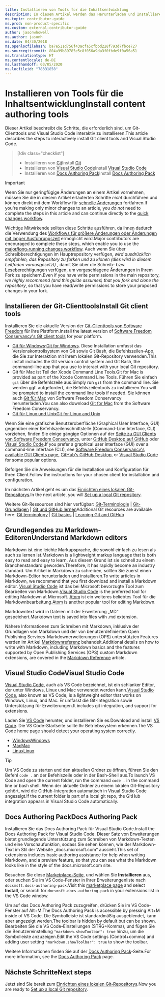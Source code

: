 ```yaml
---
title: Installieren von Tools für die Inhaltsentwicklung
description: In diesem Artikel werden das Herunterladen und Installieren der Clienttools erläutert, die Sie für Git und das Bearbeiten von Markdowndateien benötigen.
ms.topic: contributor-guide
ms.prod: non-product-specific
ms.custom: external-contributor-guide
author: jasonwhowell
ms.author: jasonh
ms.date: 04/30/2018
ms.openlocfilehash: ba7e511d756f43acfa5cfbbd228f793d7fbce727
ms.sourcegitcommit: 804a99b89785e5c8f056a9da3f0fbde9f0a56a51
ms.translationtype: HT
ms.contentlocale: de-DE
ms.lasthandoff: 03/05/2020
ms.locfileid: "78331858"
---
```

# <a name="install-content-authoring-tools"></a><span data-ttu-id="73f39-103">Installieren von Tools für die Inhaltsentwicklung</span><span class="sxs-lookup"><span data-stu-id="73f39-103">Install content authoring tools</span></span>

<span data-ttu-id="73f39-104">Dieser Artikel beschreibt die Schritte, die erforderlich sind, um Git-Clienttools und Visual Studio Code interaktiv zu installieren.</span><span class="sxs-lookup"><span data-stu-id="73f39-104">This article describes the steps to interactively install Git client tools and Visual Studio Code.</span></span>
> [!div class="checklist"]
> * <span data-ttu-id="73f39-105">Installieren von [Git](https://git-scm.com/)</span><span class="sxs-lookup"><span data-stu-id="73f39-105">Install [Git](https://git-scm.com/)</span></span>
> * <span data-ttu-id="73f39-106">Installieren von [Visual Studio Code](https://code.visualstudio.com/)</span><span class="sxs-lookup"><span data-stu-id="73f39-106">Install [Visual Studio Code](https://code.visualstudio.com/)</span></span>
> * <span data-ttu-id="73f39-107">Installieren von [Docs Authoring Pack](https://marketplace.visualstudio.com/items?itemName=docsmsft.docs-authoring-pack)</span><span class="sxs-lookup"><span data-stu-id="73f39-107">Install [Docs Authoring Pack](https://marketplace.visualstudio.com/items?itemName=docsmsft.docs-authoring-pack)</span></span>

>[!IMPORTANT]
> <span data-ttu-id="73f39-108">Wenn Sie nur geringfügige Änderungen an einem Artikel vornehmen, müssen Sie die in diesem Artikel erläuterten Schritte *nicht* durchführen und können direkt mit dem Workflow für [schnelle Änderungen](index.md#quick-edits-to-existing-documents) fortfahren.</span><span class="sxs-lookup"><span data-stu-id="73f39-108">If you're making only minor changes to an article, you *do not* need to complete the steps in this article and can continue directly to the [quick changes workflow](index.md#quick-edits-to-existing-documents).</span></span>
>
> <span data-ttu-id="73f39-109">Wichtige Mitwirkende sollten diese Schritte ausführen, da ihnen dadurch die Verwendung des [Workflows für größere Änderungen oder Änderungen mit langer Ausführungszeit](how-to-write-workflows-major.md) ermöglicht wird.</span><span class="sxs-lookup"><span data-stu-id="73f39-109">Major contributors are encouraged to complete these steps, which enable you to use the [major/long-running changes workflow](how-to-write-workflows-major.md).</span></span> <span data-ttu-id="73f39-110">Auch wenn Sie über Schreibberechtigungen im Hauptrepository verfügen, *wird ausdrücklich empfohlen, das Repository zu forken und zu klonen (dies wird in diesem Leitfaden vorausgesetzt)* , damit Sie über die Schreib- bzw. Leseberechtigungen verfügen, um vorgeschlagene Änderungen in Ihrem Fork zu speichern.</span><span class="sxs-lookup"><span data-stu-id="73f39-110">Even if you have write permissions in the main repository, *we highly recommend (and this guide assumes) that you fork and clone the repository*, so that you have read/write permissions to store your proposed changes in your fork.</span></span>

## <a name="install-git-client-tools"></a><span data-ttu-id="73f39-111">Installieren der Git-Clienttools</span><span class="sxs-lookup"><span data-stu-id="73f39-111">Install Git client tools</span></span> 

 <span data-ttu-id="73f39-112">Installieren Sie die aktuelle Version der [Git-Clienttools von Software Freedom](https://git-scm.com/download/) für Ihre Plattform.</span><span class="sxs-lookup"><span data-stu-id="73f39-112">Install the latest version of [Software Freedom Conservancy's Git client tools](https://git-scm.com/download/) for your platform.</span></span> 

* <span data-ttu-id="73f39-113">[Git für Windows](https://git-scm.com/download/win):</span><span class="sxs-lookup"><span data-stu-id="73f39-113">[Git for Windows](https://git-scm.com/download/win).</span></span> <span data-ttu-id="73f39-114">Diese Installation umfasst das Versionskontrollsystem von Git sowie Git Bash, die Befehlszeilen-App, die Sie zur Interaktion mit Ihrem lokalen Git-Repository verwenden.</span><span class="sxs-lookup"><span data-stu-id="73f39-114">This install includes the Git version control system and Git Bash, the command-line app that you use to interact with your local Git repository.</span></span>
* <span data-ttu-id="73f39-115">Git für Mac ist Teil der Xcode Command Line Tools.</span><span class="sxs-lookup"><span data-stu-id="73f39-115">Git for Mac is provided as part of the Xcode Command Line Tools.</span></span> <span data-ttu-id="73f39-116">Führen Sie einfach `git` über die Befehlszeile aus.</span><span class="sxs-lookup"><span data-stu-id="73f39-116">Simply run `git` from the command line.</span></span> <span data-ttu-id="73f39-117">Sie werden ggf. aufgefordert, die Befehlszeilentools zu installieren.</span><span class="sxs-lookup"><span data-stu-id="73f39-117">You will be prompted to install the command line tools if needed.</span></span> <span data-ttu-id="73f39-118">Sie können auch [Git für Mac](https://git-scm.com/download/mac) von Software Freedom Conservancy herunterladen.</span><span class="sxs-lookup"><span data-stu-id="73f39-118">You can also download [Git for Mac](https://git-scm.com/download/mac) from the Software Freedom Conservancy.</span></span>
* [<span data-ttu-id="73f39-119">Git für Linux und Unix</span><span class="sxs-lookup"><span data-stu-id="73f39-119">Git for Linux and Unix</span></span>](https://git-scm.com/download/linux)

<span data-ttu-id="73f39-120">Wenn Sie eine grafische Benutzeroberfläche (Graphical User Interface, GUI) gegenüber einer Befehlszeilenschnittstelle (Command-Line Interface, CLI) vorziehen, finden Sie einige gängige Optionen auf der [Seite zu GUI Clients von Software Freedom Conservancy](https://git-scm.com/downloads/guis), unter [GitHub Desktop auf GitHub](https://desktop.github.com/) oder [Visual Studio Code](https://www.visualstudio.com/products/code-vs.aspx).</span><span class="sxs-lookup"><span data-stu-id="73f39-120">If you prefer a graphical user interface (GUI) over a command-line interface (CLI), see [Software Freedom Conservancy's available GUI Clients page](https://git-scm.com/downloads/guis), [GitHub's GitHub Desktop](https://desktop.github.com/), or [Visual Studio Code](https://www.visualstudio.com/products/code-vs.aspx) for some popular options.</span></span>

<span data-ttu-id="73f39-121">Befolgen Sie die Anweisungen für die Installation und Konfiguration für Ihren Client.</span><span class="sxs-lookup"><span data-stu-id="73f39-121">Follow the instructions for your chosen client for installation and configuration.</span></span>

<span data-ttu-id="73f39-122">Im nächsten Artikel geht es um das [Einrichten eines lokalen Git-Repositorys](get-started-setup-local.md).</span><span class="sxs-lookup"><span data-stu-id="73f39-122">In the next article, you will [Set up a local Git repository](get-started-setup-local.md).</span></span>

   <span data-ttu-id="73f39-123">Weitere Git-Ressourcen sind hier verfügbar: [Git-Terminologie](https://help.github.com/articles/github-glossary) | [Git-Grundlagen](https://git-scm.com/book/en/v2/Getting-Started-Git-Basics) | [Git und GitHub lernen](https://help.github.com/articles/good-resources-for-learning-git-and-github/)</span><span class="sxs-lookup"><span data-stu-id="73f39-123">Additional Git resources are available here: [Git terminology](https://help.github.com/articles/github-glossary) | [Git basics](https://git-scm.com/book/en/v2/Getting-Started-Git-Basics) | [Learning Git and GitHub](https://help.github.com/articles/good-resources-for-learning-git-and-github/)</span></span>

## <a name="understand-markdown-editors"></a><span data-ttu-id="73f39-124">Grundlegendes zu Markdown-Editoren</span><span class="sxs-lookup"><span data-stu-id="73f39-124">Understand Markdown editors</span></span>

<span data-ttu-id="73f39-125">Markdown ist eine leichte Markupsprache, die sowohl einfach zu lesen als auch zu lernen ist.</span><span class="sxs-lookup"><span data-stu-id="73f39-125">Markdown is a lightweight markup language that is both easy to read and easy to learn.</span></span> <span data-ttu-id="73f39-126">Aus diesem Grund ist sie schnell zu einem Branchenstandard geworden.</span><span class="sxs-lookup"><span data-stu-id="73f39-126">Therefore, it has rapidly become an industry standard.</span></span> <span data-ttu-id="73f39-127">Um Artikel in Markdown zu schreiben, sollten Sie zuerst einen Markdown-Editor herunterladen und installieren.</span><span class="sxs-lookup"><span data-stu-id="73f39-127">To write articles in Markdown, we recommend that you first download and install a Markdown editor.</span></span>  <span data-ttu-id="73f39-128">[Visual Studio Code](https://code.visualstudio.com/) ist das bei Microsoft bevorzugte Tool zum Bearbeiten von Markdown.</span><span class="sxs-lookup"><span data-stu-id="73f39-128">[Visual Studio Code](https://code.visualstudio.com/) is the preferred tool for editing Markdown at Microsoft.</span></span> <span data-ttu-id="73f39-129">[Atom](https://atom.io) ist ein weiteres beliebtes Tool für die Markdownbearbeitung.</span><span class="sxs-lookup"><span data-stu-id="73f39-129">[Atom](https://atom.io) is another popular tool for editing Markdown.</span></span>

<span data-ttu-id="73f39-130">Markdowntext wird in Dateien mit der Erweiterung „MD“ gespeichert.</span><span class="sxs-lookup"><span data-stu-id="73f39-130">Markdown text is saved into files with .md extension.</span></span>

<span data-ttu-id="73f39-131">Nähere Informationen zum Schreiben mit Markdown, inklusive der Grundlagen von Markdown und der von benutzerdefinierten Open Publishing Services-Markdownerweiterungen (OPS) unterstützten Features werden im Artikel [Markdownreferenz](markdown-reference.md) behandelt.</span><span class="sxs-lookup"><span data-stu-id="73f39-131">Additional details on how to write with Markdown, including Markdown basics and the features supported by Open Publishing Services (OPS) custom Markdown extensions, are covered in the [Markdown Reference](markdown-reference.md) article.</span></span>

## <a name="visual-studio-code"></a><span data-ttu-id="73f39-132">Visual Studio Code</span><span class="sxs-lookup"><span data-stu-id="73f39-132">Visual Studio Code</span></span>

<span data-ttu-id="73f39-133">[Visual Studio Code](https://code.visualstudio.com/), auch als VS Code bezeichnet, ist ein schlanker Editor, der unter Windows, Linux und Mac verwendet werden kann.</span><span class="sxs-lookup"><span data-stu-id="73f39-133">[Visual Studio Code](https://code.visualstudio.com/), also known as VS Code, is a lightweight editor that works on Windows, Linux, and Mac.</span></span> <span data-ttu-id="73f39-134">Er umfasst die Git-Integration sowie Unterstützung für Erweiterungen.</span><span class="sxs-lookup"><span data-stu-id="73f39-134">It includes git integration, and support for extensions.</span></span>

<span data-ttu-id="73f39-135">Laden Sie [VS Code](https://code.visualstudio.com/) herunter, und installieren Sie es.</span><span class="sxs-lookup"><span data-stu-id="73f39-135">Download and install [VS Code](https://code.visualstudio.com/).</span></span> <span data-ttu-id="73f39-136">Die VS Code-Startseite sollte Ihr Betriebssystem erkennen.</span><span class="sxs-lookup"><span data-stu-id="73f39-136">The VS Code home page should detect your operating system correctly.</span></span>

- [<span data-ttu-id="73f39-137">Windows</span><span class="sxs-lookup"><span data-stu-id="73f39-137">Windows</span></span>](https://code.visualstudio.com/docs/setup/windows)
- [<span data-ttu-id="73f39-138">Mac</span><span class="sxs-lookup"><span data-stu-id="73f39-138">Mac</span></span>](https://code.visualstudio.com/docs/setup/mac)
- [<span data-ttu-id="73f39-139">Linux</span><span class="sxs-lookup"><span data-stu-id="73f39-139">Linux</span></span>](https://code.visualstudio.com/docs/setup/linux)

> [!TIP]
> <span data-ttu-id="73f39-140">Um VS Code zu starten und den aktuellen Ordner zu öffnen, führen Sie den Befehl `code .` an der Befehlszeile oder in der Bash-Shell aus.</span><span class="sxs-lookup"><span data-stu-id="73f39-140">To launch VS Code and open the current folder, run the command `code .` in the command line or bash shell.</span></span> <span data-ttu-id="73f39-141">Wenn der aktuelle Ordner zu einem lokalen Git-Repository gehört, wird die GitHub-Integration automatisch in Visual Studio Code angezeigt.</span><span class="sxs-lookup"><span data-stu-id="73f39-141">If the current folder is part of a local git repo, the GitHub integration appears in Visual Studio Code automatically.</span></span>

## <a name="docs-authoring-pack"></a><span data-ttu-id="73f39-142">Docs Authoring Pack</span><span class="sxs-lookup"><span data-stu-id="73f39-142">Docs Authoring Pack</span></span>
<span data-ttu-id="73f39-143">Installieren Sie das Docs Authoring Pack für Visual Studio Code.</span><span class="sxs-lookup"><span data-stu-id="73f39-143">Install the Docs Authoring Pack for Visual Studio Code.</span></span> <span data-ttu-id="73f39-144">Dieser Satz von Erweiterungen bietet grundlegende Unterstützung zum Schreiben von Markdown-Texten und eine Vorschaufunktion, sodass Sie sehen können, wie der Markdown-Text im Stil der Website „docs.microsoft.com“ aussieht.</span><span class="sxs-lookup"><span data-stu-id="73f39-144">This set of extensions includes basic authoring assistance for help when writing Markdown, and a preview feature, so that you can see what the Markdown looks like in the style of the docs.microsoft.com site.</span></span>

   <span data-ttu-id="73f39-145">Besuchen Sie diese [Marketplace-Seite](https://marketplace.visualstudio.com/items?itemName=docsmsft.docs-authoring-pack), und wählen Sie **Installieren** aus, oder suchen Sie im VS Code-Fenster in Ihrer Erweiterungenliste nach `docsmsft.docs-authoring-pack`.</span><span class="sxs-lookup"><span data-stu-id="73f39-145">Visit this [marketplace page](https://marketplace.visualstudio.com/items?itemName=docsmsft.docs-authoring-pack) and select **Install**, or search for `docsmsft.docs-authoring-pack` in your extensions list in the VS Code window.</span></span> 

   <span data-ttu-id="73f39-146">Um auf das Docs Authoring Pack zuzugreifen, drücken Sie im VS Code-Fenster auf Alt+M.</span><span class="sxs-lookup"><span data-stu-id="73f39-146">The Docs Authoring Pack is accessible by pressing Alt+M inside of VS Code.</span></span> <span data-ttu-id="73f39-147">Die Symbolleiste ist standardmäßig ausgeblendet, kann aber angezeigt werden.</span><span class="sxs-lookup"><span data-stu-id="73f39-147">The toolbar is hidden by default but can be shown.</span></span> <span data-ttu-id="73f39-148">Bearbeiten Sie die VS Code-Einstellungen (STRG+Komma), und fügen Sie die Benutzereinstellung `"markdown.showToolbar": true` hinzu, um die Symbolleiste anzuzeigen.</span><span class="sxs-lookup"><span data-stu-id="73f39-148">Edit the VS Code settings (Control+comma) and adding user setting `"markdown.showToolbar": true` to show the toolbar.</span></span>

   <span data-ttu-id="73f39-149">Weitere Informationen finden Sie auf der [Docs Authoring Pack](how-to-write-docs-auth-pack.md)-Seite.</span><span class="sxs-lookup"><span data-stu-id="73f39-149">For more information, see the [Docs Authoring Pack](how-to-write-docs-auth-pack.md) page.</span></span>


## <a name="next-steps"></a><span data-ttu-id="73f39-150">Nächste Schritte</span><span class="sxs-lookup"><span data-stu-id="73f39-150">Next steps</span></span>

<span data-ttu-id="73f39-151">Jetzt sind Sie bereit zum [Einrichten eines lokalen Git-Repositorys](get-started-setup-local.md).</span><span class="sxs-lookup"><span data-stu-id="73f39-151">Now you are ready to [Set up a local Git repository](get-started-setup-local.md).</span></span>
